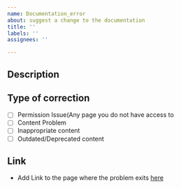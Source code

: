 ```yaml
---
name: Documentation_error
about: suggest a change to the documentation
title: ''
labels: ''
assignees: ''

---
```


## Description

## Type of correction
- [ ] Permission Issue(Any page you do not have access to
- [ ] Content Problem
- [ ] Inappropriate content
- [ ] Outdated/Deprecated content

## Link
- Add Link to the page where the problem exits [here]()
